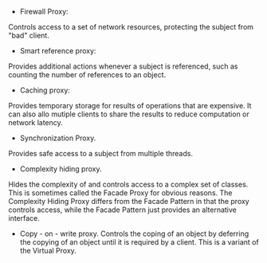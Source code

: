 * Firewall Proxy:

Controls access to a set of network resources, protecting the subject from "bad" client.
 
 * Smart reference proxy:
 
 Provides additional actions whenever a subject is referenced, such as counting the number of references to an object.
 
 * Caching proxy:
 
 Provides temporary storage for results of operations that are expensive. It can also allo mutiple clients to share the results to reduce computation or network latency.
 
 * Synchronization Proxy.
 
 Provides safe access to a subject from multiple threads.
 
 * Complexity hiding proxy.
 
 Hides the complexity of and controls access to a complex set of classes. This is sometimes called the Facade Proxy for obvious reasons.
 The Complexity Hiding Proxy differs from the Facade Pattern in that the proxy controls access, while the Facade Pattern just provides an alternative interface.
 
 * Copy - on - write proxy.
 Controls the coping of an object by deferring the copying of an object until it is required by a client.
 This is a variant of the Virtual Proxy.